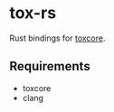 tox-rs
======

Rust bindings for [toxcore](https://github.com/irungentoo/toxcore).

Requirements
------------

* toxcore
* clang
